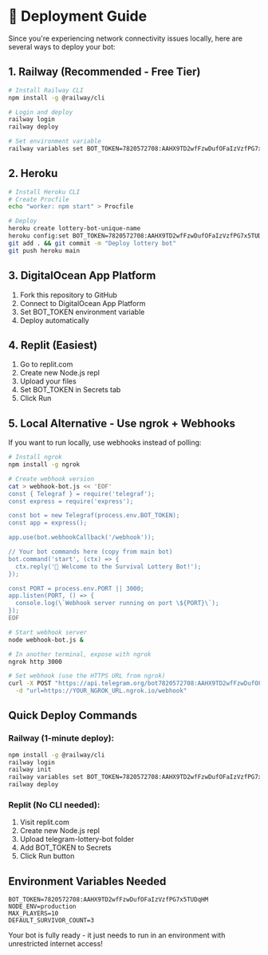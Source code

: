 # 🚀 Deployment Guide

Since you're experiencing network connectivity issues locally, here are several ways to deploy your bot:

## 1. Railway (Recommended - Free Tier)

```bash
# Install Railway CLI
npm install -g @railway/cli

# Login and deploy
railway login
railway deploy

# Set environment variable
railway variables set BOT_TOKEN=7820572708:AAHX9TD2wfFzwDufOFaIzVzfPG7x5TUDqHM
```

## 2. Heroku

```bash
# Install Heroku CLI
# Create Procfile
echo "worker: npm start" > Procfile

# Deploy
heroku create lottery-bot-unique-name
heroku config:set BOT_TOKEN=7820572708:AAHX9TD2wfFzwDufOFaIzVzfPG7x5TUDqHM
git add . && git commit -m "Deploy lottery bot"
git push heroku main
```

## 3. DigitalOcean App Platform

1. Fork this repository to GitHub
2. Connect to DigitalOcean App Platform
3. Set BOT_TOKEN environment variable
4. Deploy automatically

## 4. Replit (Easiest)

1. Go to replit.com
2. Create new Node.js repl
3. Upload your files
4. Set BOT_TOKEN in Secrets tab
5. Click Run

## 5. Local Alternative - Use ngrok + Webhooks

If you want to run locally, use webhooks instead of polling:

```bash
# Install ngrok
npm install -g ngrok

# Create webhook version
cat > webhook-bot.js << 'EOF'
const { Telegraf } = require('telegraf');
const express = require('express');

const bot = new Telegraf(process.env.BOT_TOKEN);
const app = express();

app.use(bot.webhookCallback('/webhook'));

// Your bot commands here (copy from main bot)
bot.command('start', (ctx) => {
  ctx.reply('🎲 Welcome to the Survival Lottery Bot!');
});

const PORT = process.env.PORT || 3000;
app.listen(PORT, () => {
  console.log(\`Webhook server running on port \${PORT}\`);
});
EOF

# Start webhook server
node webhook-bot.js &

# In another terminal, expose with ngrok
ngrok http 3000

# Set webhook (use the HTTPS URL from ngrok)
curl -X POST "https://api.telegram.org/bot7820572708:AAHX9TD2wfFzwDufOFaIzVzfPG7x5TUDqHM/setWebhook" \
  -d "url=https://YOUR_NGROK_URL.ngrok.io/webhook"
```

## Quick Deploy Commands

### Railway (1-minute deploy):
```bash
npm install -g @railway/cli
railway login
railway init
railway variables set BOT_TOKEN=7820572708:AAHX9TD2wfFzwDufOFaIzVzfPG7x5TUDqHM
railway deploy
```

### Replit (No CLI needed):
1. Visit replit.com
2. Create new Node.js repl
3. Upload telegram-lottery-bot folder
4. Add BOT_TOKEN to Secrets
5. Click Run button

## Environment Variables Needed

```
BOT_TOKEN=7820572708:AAHX9TD2wfFzwDufOFaIzVzfPG7x5TUDqHM
NODE_ENV=production
MAX_PLAYERS=10
DEFAULT_SURVIVOR_COUNT=3
```

Your bot is fully ready - it just needs to run in an environment with unrestricted internet access!